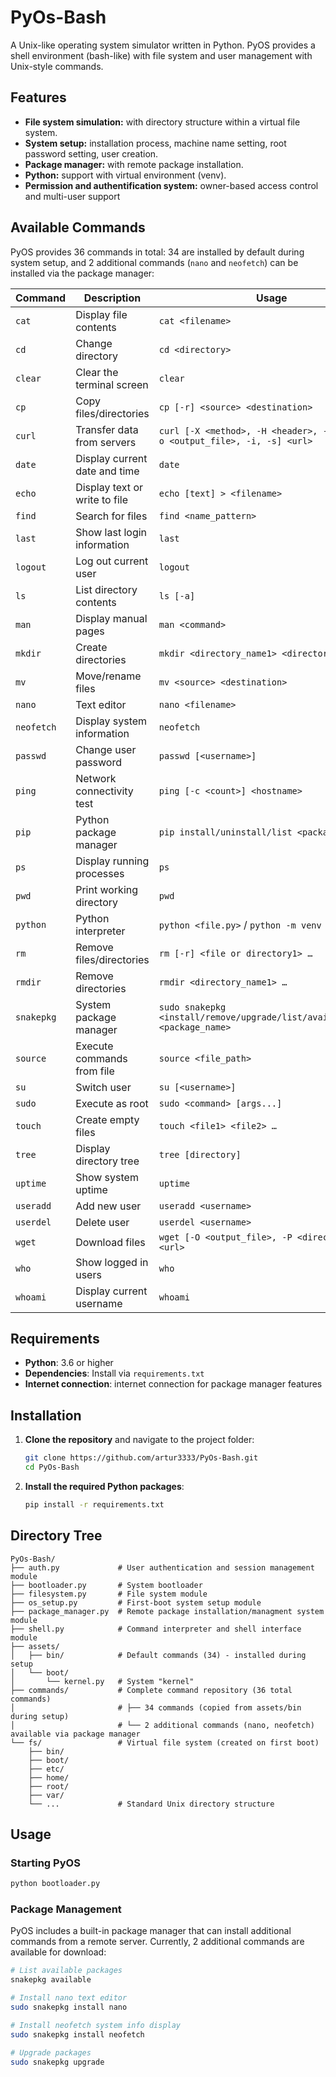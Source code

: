 # PyOs-Bash

A Unix-like operating system simulator written in Python. PyOS provides a shell environment (bash-like) with file system and user management with Unix-style commands.

## Features
- **File system simulation:** with directory structure within a virtual file system.
- **System setup:** installation process, machine name setting, root password setting, user creation.
- **Package manager:** with remote package installation.
- **Python:** support with virtual environment (venv).
- **Permission and authentification system:** owner-based access control and multi-user support

## Available Commands
PyOS provides 36 commands in total: 34 are installed by default during system setup, and 2 additional commands (`nano` and `neofetch`) can be installed via the package manager:

| Command | Description | Usage |
|---------|-------------|-------|
| `cat` | Display file contents | `cat <filename>` |
| `cd` | Change directory | `cd <directory>` |
| `clear` | Clear the terminal screen | `clear` |
| `cp` | Copy files/directories | `cp [-r] <source> <destination>` |
| `curl` | Transfer data from servers | `curl [-X <method>, -H <header>, -d <data>, -o <output_file>, -i, -s] <url>` |
| `date` | Display current date and time | `date` |
| `echo` | Display text or write to file | `echo [text] > <filename>` |
| `find` | Search for files | `find <name_pattern>` |
| `last` | Show last login information | `last` |
| `logout` | Log out current user | `logout` |
| `ls` | List directory contents | `ls [-a]` |
| `man` | Display manual pages | `man <command>` |
| `mkdir` | Create directories | `mkdir <directory_name1> <directory_name2> …` |
| `mv` | Move/rename files | `mv <source> <destination>` |
| `nano` | Text editor | `nano <filename>` |
| `neofetch` | Display system information | `neofetch` |
| `passwd` | Change user password | `passwd [<username>]` |
| `ping` | Network connectivity test | `ping [-c <count>] <hostname>` |
| `pip` | Python package manager | `pip install/uninstall/list <package_name>` |
| `ps` | Display running processes | `ps` |
| `pwd` | Print working directory | `pwd` |
| `python` | Python interpreter | `python <file.py>` / `python -m venv <path>` |
| `rm` | Remove files/directories | `rm [-r] <file or directory1> …` |
| `rmdir` | Remove directories | `rmdir <directory_name1> …` |
| `snakepkg` | System package manager | `sudo snakepkg <install/remove/upgrade/list/available/info> <package_name>` |
| `source` | Execute commands from file | `source <file_path>` |
| `su` | Switch user | `su [<username>]` |
| `sudo` | Execute as root | `sudo <command> [args...]` |
| `touch` | Create empty files | `touch <file1> <file2> …` |
| `tree` | Display directory tree | `tree [directory]` |
| `uptime` | Show system uptime | `uptime` |
| `useradd` | Add new user | `useradd <username>` |
| `userdel` | Delete user | `userdel <username>` |
| `wget` | Download files | `wget [-O <output_file>, -P <directory>, -q] <url>` |
| `who` | Show logged in users | `who` |
| `whoami` | Display current username | `whoami` |

## Requirements
- **Python**: 3.6 or higher
- **Dependencies**: Install via `requirements.txt`
- **Internet connection**: internet connection for package manager features

## Installation
1. **Clone the repository** and navigate to the project folder:
    ```bash
    git clone https://github.com/artur3333/PyOs-Bash.git
    cd PyOs-Bash
    ```

2. **Install the required Python packages**:
    ```bash
    pip install -r requirements.txt
    ```

## Directory Tree
```
PyOs-Bash/
├── auth.py             # User authentication and session management module
├── bootloader.py       # System bootloader
├── filesystem.py       # File system module
├── os_setup.py         # First-boot system setup module
├── package_manager.py  # Remote package installation/managment system module
├── shell.py            # Command interpreter and shell interface module
├── assets/
│   ├── bin/            # Default commands (34) - installed during setup
│   └── boot/
│       └── kernel.py   # System "kernel"
├── commands/           # Complete command repository (36 total commands)
│                       # ├── 34 commands (copied from assets/bin during setup)
│                       # └── 2 additional commands (nano, neofetch) available via package manager
└── fs/                 # Virtual file system (created on first boot)
    ├── bin/
    ├── boot/
    ├── etc/
    ├── home/
    ├── root/
    ├── var/
    └── ...             # Standard Unix directory structure
```

## Usage

### Starting PyOS
```bash
python bootloader.py
```

### Package Management
PyOS includes a built-in package manager that can install additional commands from a remote server. Currently, 2 additional commands are available for download:

```bash
# List available packages
snakepkg available

# Install nano text editor
sudo snakepkg install nano

# Install neofetch system info display
sudo snakepkg install neofetch

# Upgrade packages
sudo snakepkg upgrade
```
